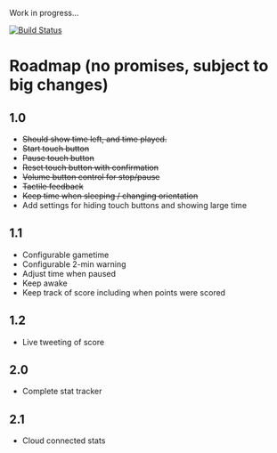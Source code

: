 Work in progress...

[![Build Status](https://travis-ci.org/Kleist/GameClock.png?branch=master)](https://travis-ci.org/Kleist/GameClock)

# Roadmap (no promises, subject to big changes)

## 1.0
* ~~Should show time left, and time played.~~
* ~~Start touch button~~
* ~~Pause touch button~~
* ~~Reset touch button with confirmation~~
* ~~Volume button control for stop/pause~~
* ~~Tactile feedback~~
* ~~Keep time when sleeping / changing orientation~~
* Add settings for hiding touch buttons and showing large time

## 1.1
* Configurable gametime
* Configurable 2-min warning
* Adjust time when paused
* Keep awake
* Keep track of score including when points were scored

## 1.2
* Live tweeting of score

## 2.0
* Complete stat tracker

## 2.1
* Cloud connected stats

